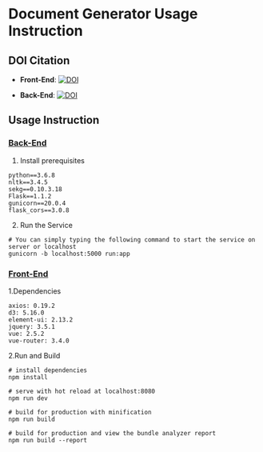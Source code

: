 # Document Generator Usage Instruction



## DOI Citation

- **Front-End**:  [![DOI](https://zenodo.org/badge/281585398.svg)](https://zenodo.org/badge/latestdoi/281585398)

- **Back-End**:  [![DOI](https://zenodo.org/badge/275757098.svg)](https://zenodo.org/badge/latestdoi/275757098)



## Usage Instruction

### [Back-End](https://github.com/FudanSELab/doc-generate)

1. Install prerequisites 

```
python==3.6.8
nltk==3.4.5
sekg==0.10.3.18
Flask==1.1.2
gunicorn==20.0.4
flask_cors==3.0.8
```

2. Run the Service


```shell
# You can simply typing the following command to start the service on server or localhost
gunicorn -b localhost:5000 run:app
```

### [Front-End](https://github.com/FudanSELab/doc_gen_front_end)

1.Dependencies

```
axios: 0.19.2
d3: 5.16.0
element-ui: 2.13.2
jquery: 3.5.1
vue: 2.5.2
vue-router: 3.4.0
```

2.Run and Build

```shell
# install dependencies
npm install

# serve with hot reload at localhost:8080
npm run dev

# build for production with minification
npm run build

# build for production and view the bundle analyzer report
npm run build --report
```